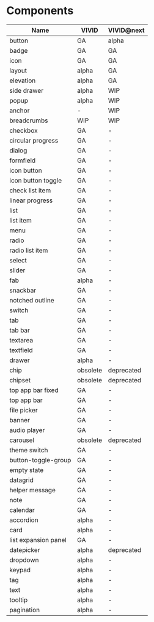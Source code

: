 # Components

<!-- Statuses can be GA | alpha | WIP | backlog | deprecated | obsolete -->

| Name                 | VIVID    | VIVID@next |
|----------------------|----------|------------|
| button               | GA       | alpha      |
| badge                | GA       | GA         |
| icon                 | GA       | GA         |
| layout               | alpha    | GA         |
| elevation            | alpha    | GA         |
| side drawer          | alpha    | WIP        |
| popup                | alpha    | WIP        |
| anchor               | -        | WIP        |
| breadcrumbs          | WIP      | WIP        |
| checkbox             | GA       | -          |
| circular progress    | GA       | -          |
| dialog               | GA       | -          |
| formfield            | GA       | -          |
| icon button          | GA       | -          |
| icon button toggle   | GA       | -          |
| check list item      | GA       | -          |
| linear progress      | GA       | -          |
| list                 | GA       | -          |
| list item            | GA       | -          |
| menu                 | GA       | -          |
| radio                | GA       | -          |
| radio list item      | GA       | -          |
| select               | GA       | -          |
| slider               | GA       | -          |
| fab                  | alpha    | -          |
| snackbar             | GA       | -          |
| notched outline      | GA       | -          |
| switch               | GA       | -          |
| tab                  | GA       | -          |
| tab bar              | GA       | -          |
| textarea             | GA       | -          |
| textfield            | GA       | -          |
| drawer               | alpha    | -          |
| chip                 | obsolete |deprecated  |
| chipset              | obsolete |deprecated  |
| top app bar fixed    | GA       | -          |
| top app bar          | GA       | -          |
| file picker          | GA       | -          |
| banner               | GA       | -          |
| audio player         | GA       | -          |
| carousel             | obsolete | deprecated |
| theme switch         | GA       | -          |
| button-toggle-group  | GA       | -          |
| empty state          | GA       | -          |
| datagrid             | GA       | -          |
| helper message       | GA       | -          |
| note                 | GA       | -          |
| calendar             | GA       | -          |
| accordion            | alpha    | -          |
| card                 | alpha    | -          |
| list expansion panel | GA       | -          |
| datepicker           | alpha    | deprecated |
| dropdown             | alpha    | -          |
| keypad               | alpha    | -          |
| tag                  | alpha    | -          |
| text                 | alpha    | -          |
| tooltip              | alpha    | -          |
| pagination           | alpha    | -          |
